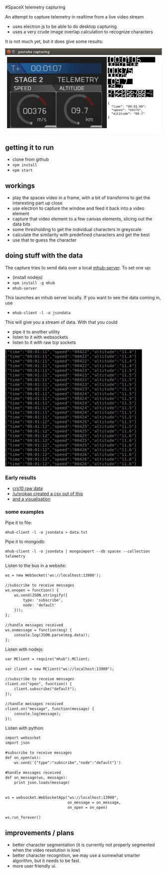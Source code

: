 #SpaceX telemetry capturing

An attempt to capture telemetry in realtime from a live video stream

- uses electron js to be able to do desktop capturing
- uses a very crude image overlap calculation to recognize characters

It is not much yet, but it does give some results:

![example.png](example.png)

## getting it to run

- clone from github
- `npm install`
- `npm start`

## workings

- play the spacex video in a frame, with a bit of transforms to get the interesting part up close
- use electron to capture the window and feed it back into a video element
- capture that video element to a few canvas elements, slicing out the data bits
- some thresholding to get the individual characters in greyscale
- calculate the similarity with predefined characters and get the best
- use that to guess the character

## doing stuff with the data

The capture tries to send data over a local [mhub-server](https://github.com/poelstra/mhub). To set one up:

- (install nodejs)
- `npm install -g mhub`
- `mhub-server`

This launches an mhub server locally. If you want to see the data coming in, use

- `mhub-client -l -o jsondata`

This will give you a stream of data. With that you could

- pipe it to another utility
- listen to it with websockets
- listen to it with raw tcp sockets

![mhub-output](mhub-output.png)

### Early results

- [crs10 raw data](crs10.txt)
- [/u/srokap created a csv out of this](https://gist.github.com/Srokap/d35450d07bbfbd73b82625cd77b2ecaf)
- [and a visualisation](https://imgur.com/a/u2ZcD)

### some examples

Pipe it to file:

	mhub-client -l -o jsondata > data.txt

Pipe it to mongodb:

	mhub-client -l -o jsondata | mongoimport --db spacex --collection telemetry

Listen to the bus in a website:

	ws = new WebSocket('ws://localhost:13900');

	//subscribe to receive messages
	ws.onopen = function() {
	    ws.send(JSON.stringify({
	        type: 'subscribe',
	        node: 'default'
	    }));
	};

	//handle messages received
	ws.onmessage = function(msg) {
	    console.log(JSON.parse(msg.data));
	};

Listen with nodejs:

	var MClient = require("mhub").MClient;

	var client = new MClient("ws://localhost:13900");

	//subscribe to receive messages
	client.on("open", function() {
	    client.subscribe("default");
	});

	//handle messages received
	client.on("message", function(message) {
	    console.log(message);
	});

Listen with python:

	import websocket
	import json

	#subscribe to receive messages
	def on_open(ws):
	    ws.send('{"type":"subscribe","node":"default"}')

	#handle messages received
	def on_message(ws, message):
	    print json.loads(message)


	ws = websocket.WebSocketApp("ws://localhost:13900",
	                            on_message = on_message,
	                            on_open = on_open)

	ws.run_forever()

## improvements / plans

- better character segmentation (it is currently not properly segmented when the video resolution is low)
- better character recognition, we may use a somewhat smarter algorithm, but it needs to be fast.
- more user friendly ui.
